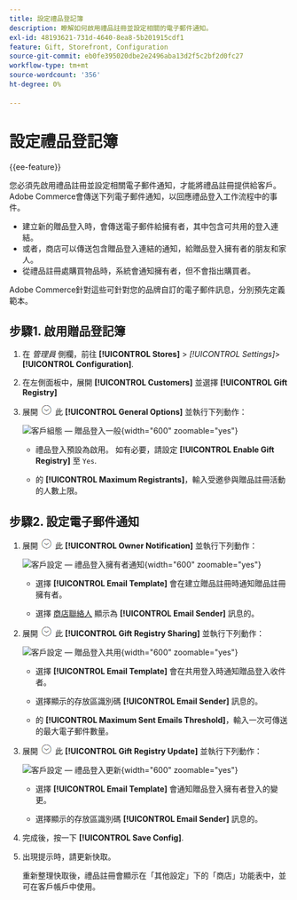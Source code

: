 ```yaml
---
title: 設定禮品登記簿
description: 瞭解如何啟用禮品註冊並設定相關的電子郵件通知。
exl-id: 48193621-731d-4640-8ea8-5b201915cdf1
feature: Gift, Storefront, Configuration
source-git-commit: eb0fe395020dbe2e2496aba13d2f5c2bf2d0fc27
workflow-type: tm+mt
source-wordcount: '356'
ht-degree: 0%

---
```


# 設定禮品登記簿

{{ee-feature}}

您必須先啟用禮品註冊並設定相關電子郵件通知，才能將禮品註冊提供給客戶。 Adobe Commerce會傳送下列電子郵件通知，以回應禮品登入工作流程中的事件。

- 建立新的贈品登入時，會傳送電子郵件給擁有者，其中包含可共用的登入連結。
- 或者，商店可以傳送包含贈品登入連結的通知，給贈品登入擁有者的朋友和家人。
- 從禮品註冊處購買物品時，系統會通知擁有者，但不會指出購買者。

Adobe Commerce針對這些可針對您的品牌自訂的電子郵件訊息，分別預先定義範本。

## 步驟1. 啟用贈品登記簿

1. 在 _管理員_ 側欄，前往 **[!UICONTROL Stores]** > _[!UICONTROL Settings]_>**[!UICONTROL Configuration]**.

1. 在左側面板中，展開 **[!UICONTROL Customers]** 並選擇 **[!UICONTROL Gift Registry]**

1. 展開 ![展開選擇器](../assets/icon-display-expand.png) 此 **[!UICONTROL General Options]** 並執行下列動作：

   ![客戶組態 — 贈品登入一般](../configuration-reference/customers/assets/gift-registry-general-options.png){width="600" zoomable="yes"}

   - 禮品登入預設為啟用。 如有必要，請設定 **[!UICONTROL Enable Gift Registry]** 至 `Yes`.

   - 的 **[!UICONTROL Maximum Registrants]**，輸入受邀參與贈品註冊活動的人數上限。

## 步驟2. 設定電子郵件通知

1. 展開 ![展開選擇器](../assets/icon-display-expand.png) 此 **[!UICONTROL Owner Notification]** 並執行下列動作：

   ![客戶設定 — 禮品登入擁有者通知](../configuration-reference/customers/assets/gift-registry-owner-notification.png){width="600" zoomable="yes"}

   - 選擇 **[!UICONTROL Email Template]** 會在建立贈品註冊時通知贈品註冊擁有者。

   - 選擇 [商店聯絡人](../getting-started/store-details.md#store-email-addresses) 顯示為 **[!UICONTROL Email Sender]** 訊息的。

1. 展開 ![展開選擇器](../assets/icon-display-expand.png) 此 **[!UICONTROL Gift Registry Sharing]** 並執行下列動作：

   ![客戶設定 — 贈品登入共用](../configuration-reference/customers/assets/gift-registry-gift-registry-sharing.png){width="600" zoomable="yes"}

   - 選擇 **[!UICONTROL Email Template]** 會在共用登入時通知贈品登入收件者。

   - 選擇顯示的存放區識別碼 **[!UICONTROL Email Sender]** 訊息的。

   - 的 **[!UICONTROL Maximum Sent Emails Threshold]**，輸入一次可傳送的最大電子郵件數量。

1. 展開 ![展開選擇器](../assets/icon-display-expand.png) 此 **[!UICONTROL Gift Registry Update]** 並執行下列動作：

   ![客戶設定 — 禮品登入更新](../configuration-reference/customers/assets/gift-registry-gift-registry-update.png){width="600" zoomable="yes"}

   - 選擇 **[!UICONTROL Email Template]** 會通知贈品登入擁有者登入的變更。

   - 選擇顯示的存放區識別碼 **[!UICONTROL Email Sender]** 訊息的。

1. 完成後，按一下 **[!UICONTROL Save Config]**.

1. 出現提示時，請更新快取。

   重新整理快取後，禮品註冊會顯示在「其他設定」下的「商店」功能表中，並可在客戶帳戶中使用。
